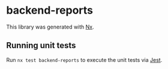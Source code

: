 # backend-reports

This library was generated with [Nx](https://nx.dev).

## Running unit tests

Run `nx test backend-reports` to execute the unit tests via [Jest](https://jestjs.io).

